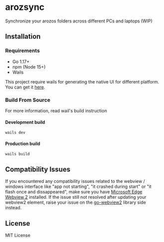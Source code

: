 # arozsync
Synchronize your arozos folders across different PCs and laptops (WIP)

## Installation

### Requirements

- Go 1.17+
- npm (Node 15+)
- Wails

This project require wails for generating the native UI for different platform. You can get it [here](https://wails.io/docs/gettingstarted/installation).



### Build From Source

For more information, read wail's build instruction

#### Development build

```
wails dev
```

#### Production build

```
wails build
```





## Compatibility Issues

If you encountered any compatibility issues related to the webview / windows interface like "app not starting", "it crashed during start" or "it flash once and dissappeared", make sure you have [Microsoft Edge Webview 2](https://developer.microsoft.com/en-US/microsoft-edge/webview2/) installed. If the issue still not resolved after updating your webview2 element, raise your issue on the [go-webview2](https://github.com/jchv/go-webview2) library side instead.

## License

MIT License